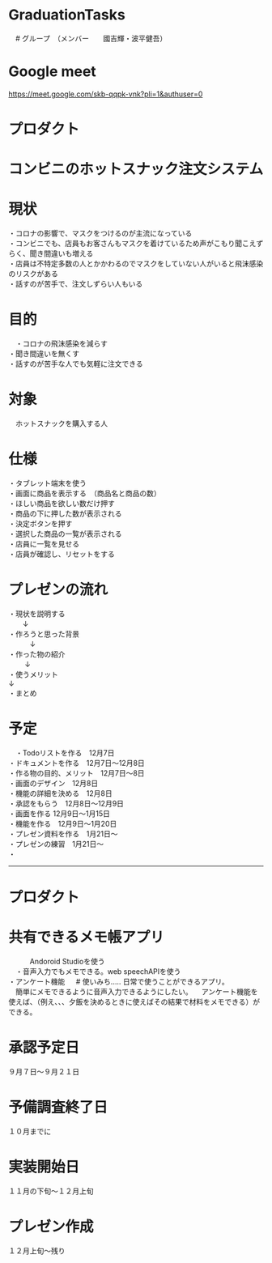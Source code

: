 # GraduationTasks

　# グループ　（メンバー　　國吉輝・波平健吾）
 # Google meet
  https://meet.google.com/skb-qqpk-vnk?pli=1&authuser=0
 
 # プロダクト
 
 # コンビニのホットスナック注文システム
 
 # 現状
  ・コロナの影響で、マスクをつけるのが主流になっている  
  ・コンビニでも、店員もお客さんもマスクを着けているため声がこもり聞こえずらく、聞き間違いも増える  
  ・店員は不特定多数の人とかかわるのでマスクをしていない人がいると飛沫感染のリスクがある  
  ・話すのが苦手で、注文しずらい人もいる  
  
 # 目的
　・コロナの飛沫感染を減らす  
  ・聞き間違いを無くす  
  ・話すのが苦手な人でも気軽に注文できる  
  
 # 対象
 　ホットスナックを購入する人
  
  # 仕様
   ・タブレット端末を使う  
   ・画面に商品を表示する　（商品名と商品の数）  
   ・ほしい商品を欲しい数だけ押す  
   ・商品の下に押した数が表示される  
   ・決定ボタンを押す  
   ・選択した商品の一覧が表示される  
   ・店員に一覧を見せる  
   ・店員が確認し、リセットをする  

# プレゼンの流れ
  ・現状を説明する  
    　　↓  
  ・作ろうと思った背景  
  　　　↓  
   ・作った物の紹介  
   　　 ↓  
   ・使うメリット  
        ↓  
   ・まとめ  

 # 予定
 　・Todoリストを作る　12月7日  
   ・ドキュメントを作る　12月7日～12月8日  
   ・作る物の目的、メリット　12月7日～8日  
   ・画面のデザイン　12月8日  
   ・機能の詳細を決める　12月8日  
   ・承認をもらう　12月8日～12月9日  
   ・画面を作る  12月9日～1月15日  
   ・機能を作る　12月9日～1月20日  
   ・プレゼン資料を作る　1月21日～  
   ・プレゼンの練習　1月21日～  
   ・

******************************************************************************
  
   

# プロダクト　

# 共有できるメモ帳アプリ  
　　　Andoroid Studioを使う  
　・音声入力でもメモできる。web speechAPIを使う  
  ・アンケート機能
　 # 使いみち..... 日常で使うことができるアプリ。  
             　簡単にメモできるように音声入力できるようにしたい。
             　アンケート機能を使えば、（例え、、、夕飯を決めるときに使えばその結果で材料をメモできる）ができる。

 # 承認予定日  
 ９月７日〜９月２１日
 # 予備調査終了日　
 １０月までに
 # 実装開始日　 
 １１月の下旬〜１２月上旬
 # プレゼン作成 
 １２月上旬〜残り
  
  
  
  
  
